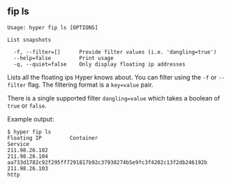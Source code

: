 ## fip ls

    Usage: hyper fip ls [OPTIONS]

    List snapshots

      -f, --filter=[]      Provide filter values (i.e. 'dangling=true')
      --help=false         Print usage
      -q, --quiet=false    Only display floating ip addresses

Lists all the floating ips Hyper knows about. You can filter using the `-f` or `--filter` flag. The filtering format is a `key=value` pair.

There is a single supported filter `dangling=value` which takes a boolean of `true` or `false`.

Example output:

    $ hyper fip ls
    Floating IP         Container                                                           Service
    211.98.26.102
    211.98.26.104       aa733d1782c92f295ff7291817b92c37938274b5e9fc3f4202c13f2db246192b
    211.98.26.103                                                                           http
